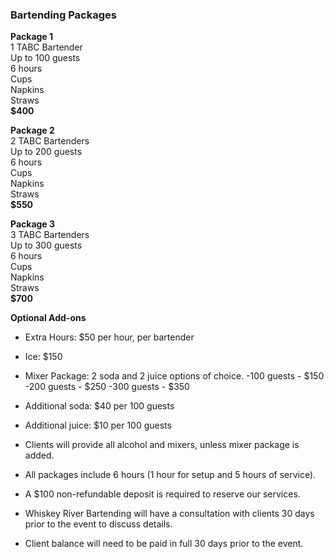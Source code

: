 ### Bartending Packages

**Package 1**  
1 TABC Bartender  
Up to 100 guests  
6 hours  
Cups  
Napkins  
Straws  
**$400**  

**Package 2**  
2 TABC Bartenders  
Up to 200 guests  
6 hours  
Cups  
Napkins  
Straws  
**$550**  

**Package 3**  
3 TABC Bartenders  
Up to 300 guests  
6 hours  
Cups  
Napkins  
Straws  
**$700**  

**Optional Add-ons**
- Extra Hours: $50 per hour, per bartender
- Ice: $150
- Mixer Package: 2 soda and 2 juice options of choice.
  -100 guests - $150
  -200 guests - $250
  -300 guests - $350
- Additional soda: $40 per 100 guests
- Additional juice: $10 per 100 guests

- Clients will provide all alcohol and mixers, unless mixer package is added.
- All packages include 6 hours (1 hour for setup and 5 hours of service).
- A $100 non-refundable deposit is required to reserve our services.
- Whiskey River Bartending will have a consultation with clients 30 days prior to the event to discuss details.
- Client balance will need to be paid in full 30 days prior to the event.